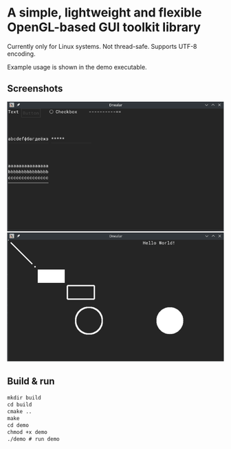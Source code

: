 
# A simple, lightweight and flexible OpenGL-based GUI toolkit library

Currently only for Linux systems. Not thread-safe. Supports UTF-8 encoding.

Example usage is shown in the demo executable.

## Screenshots

![](screenshots/a.png)
![](screenshots/b.png)

## Build & run

```shell
mkdir build
cd build
cmake ..
make
cd demo
chmod +x demo
./demo # run demo
```
